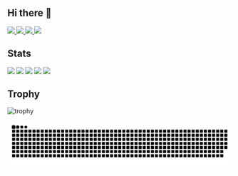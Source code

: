 ## Hi there 👋

<!--
**aridome222/aridome222** is a ✨ _special_ ✨ repository because its `README.md` (this file) appears on your GitHub profile.

Here are some ideas to get you started:

- 🔭 I’m currently working on ...
- 🌱 I’m currently learning ...
- 👯 I’m looking to collaborate on ...
- 🤔 I’m looking for help with ...
- 💬 Ask me about ...
- 📫 How to reach me: ...
- 😄 Pronouns: ...
- ⚡ Fun fact: ...
-->

<!-- gitのprofileやqiitaの情報 -->
<p align="left">
  <a href="https://github.com/aridome222">
    <img height="20" src="https://komarev.com/ghpvc/?username=aridome222" />
  </a>
  <a href="https://github.com/aridome222">
    <img height="20" src="https://img.shields.io/github/followers/aridome222?label=follow&logo=github&style=flat" />
  </a>
  <a href="http://qiita.com/aridome222">
    <img height="20" src="https://qiita-badge.apiapi.app/s/aridome222/posts.svg" />
  </a>
  <a href="http://qiita.com/aridome222">
    <img height="20" src="https://qiita-badge.apiapi.app/s/aridome222/contributions.svg" />
  </a>
</p>

<!-- 自分のステータスやグラフ、トロフィー -->
## Stats
![](http://github-profile-summary-cards.vercel.app/api/cards/profile-details?username=aridome222&theme=gruvbox)
![](http://github-profile-summary-cards.vercel.app/api/cards/repos-per-language?username=aridome222&theme=gruvbox)
![](http://github-profile-summary-cards.vercel.app/api/cards/most-commit-language?username=aridome222&theme=gruvbox)
![](http://github-profile-summary-cards.vercel.app/api/cards/stats?username=aridome222&theme=gruvbox)
![](http://github-profile-summary-cards.vercel.app/api/cards/productive-time?username=aridome222&theme=gruvbox&utcOffset=9)

## Trophy
![trophy](https://github-profile-trophy.vercel.app/?username=aridome222&theme=gruvbox)

<!-- 草を食べるへびちゃん -->
![](https://raw.githubusercontent.com/aridome222/aridome222/output/github-contribution-grid-snake.svg)
